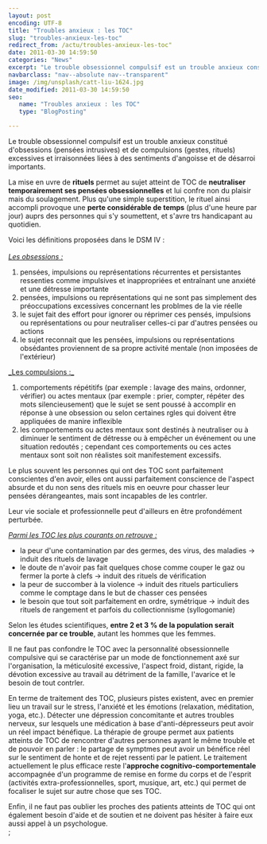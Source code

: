 ```yaml
---
layout: post
encoding: UTF-8
title: "Troubles anxieux : les TOC"
slug: "troubles-anxieux-les-toc"
redirect_from: /actu/troubles-anxieux-les-toc"
date: 2011-03-30 14:59:50
categories: "News"
excerpt: "Le trouble obsessionnel compulsif est un trouble anxieux constitué d'obsessions (pensées intrusives) et de compulsions (gestes, rituels) excessives et irraisonnées liées à des sentiments d'angoisse et de désarroi importants."
navbarclass: "nav--absolute nav--transparent"
image: /img/unsplash/catt-liu-1624.jpg
date_modified: 2011-03-30 14:59:50
seo:
   name: "Troubles anxieux : les TOC"
   type: "BlogPosting"

---
```

Le trouble obsessionnel compulsif est un trouble anxieux constitué d'obsessions (pensées intrusives) et de compulsions (gestes, rituels) excessives et irraisonnées liées à des sentiments d'angoisse et de désarroi importants.
  
La mise en uvre de **rituels** permet au sujet atteint de TOC de **neutraliser temporairement ses pensées obsessionnelles** et lui confre non du plaisir mais du soulagement. Plus qu'une simple superstition, le rituel ainsi accompli provoque une **perte considérable de temps** (plus d'une heure par jour) auprs des personnes qui s'y soumettent, et s'avre trs handicapant au quotidien.   
  
Voici les définitions proposées dans le DSM IV :  
<u>  
_Les obsessions :_</u>  
  
1. pensées, impulsions ou représentations récurrentes et persistantes ressenties comme impulsives et inappropriées et entraînant une anxiété et une détresse importante
2. pensées, impulsions ou représentations qui ne sont pas simplement des préoccupations excessives concernant les problmes de la vie réelle
3. le sujet fait des effort pour ignorer ou réprimer ces pensés, impulsions ou représentations ou pour neutraliser celles-ci par d'autres pensées ou actions
4. le sujet reconnait que les pensées, impulsions ou représentations obsédantes proviennent de sa propre activité mentale (non imposées de l'extérieur)

<u>  
_Les compulsions :_</u>  
  
1. comportements répétitifs (par exemple : lavage des mains, ordonner, vérifier) ou actes mentaux (par exemple : prier, compter, répéter des mots silencieusement) que le sujet se sent poussé à accomplir en réponse à une obsession ou selon certaines rgles qui doivent être appliquées de manire inflexible
2. les comportements ou actes mentaux sont destinés à neutraliser ou à diminuer le sentiment de détresse ou à empêcher un événement ou une situation redoutés ; cependant ces comportements ou ces actes mentaux sont soit non réalistes soit manifestement excessifs.

  
Le plus souvent les personnes qui ont des TOC sont parfaitement conscientes d'en avoir, elles ont aussi parfaitement conscience de l'aspect absurde et du non sens des rituels mis en oeuvre pour chasser leur pensées dérangeantes, mais sont incapables de les contrler.   
  
Leur vie sociale et professionnelle peut d'ailleurs en être profondément perturbée.   
  
<u>_Parmi les TOC les plus courants on retrouve :_</u>  
  
- la peur d'une contamination par des germes, des virus, des maladies -> induit des rituels de lavage
- le doute de n'avoir pas fait quelques chose comme couper le gaz ou fermer la porte à clefs -> induit des rituels de vérification
- la peur de succomber à la violence -> induit des rituels particuliers comme le comptage dans le but de chasser ces pensées
- le besoin que tout soit parfaitement en ordre, symétrique -> induit des rituels de rangement et parfois du collectionnisme (syllogomanie)

  
Selon les études scientifiques, **entre 2 et 3 % de la population serait concernée par ce trouble**, autant les hommes que les femmes.  
  
Il ne faut pas confondre le TOC avec la personnalité obsessionnelle compulsive qui se caractérise par un mode de fonctionnement axé sur l'organisation, la méticulosité excessive, l'aspect froid, distant, rigide, la dévotion excessive au travail au détriment de la famille, l'avarice et le besoin de tout contrler.  
  
  
En terme de traitement des TOC, plusieurs pistes existent, avec en premier lieu un travail sur le stress, l'anxiété et les émotions (relaxation, méditation, yoga, etc.). Détecter une dépression concomitante et autres troubles nerveux, sur lesquels une médication à base d'anti-dépresseurs peut avoir un réel impact bénéfique. La thérapie de groupe permet aux patients atteints de TOC de rencontrer d'autres personnes ayant le même trouble et de pouvoir en parler : le partage de symptmes peut avoir un bénéfice réel sur le sentiment de honte et de rejet ressenti par le patient. Le traitement actuellement le plus efficace reste l'**approche cognitivo-comportementale** accompagnée d'un programme de remise en forme du corps et de l'esprit (activités extra-professionnelles, sport, musique, art, etc.) qui permet de focaliser le sujet sur autre chose que ses TOC.  
  
  
Enfin, il ne faut pas oublier les proches des patients atteints de TOC qui ont également besoin d'aide et de soutien et ne doivent pas hésiter à faire eux aussi appel à un psychologue.  
  ;